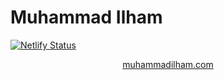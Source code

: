 # Muhammad Ilham
[![Netlify Status](https://api.netlify.com/api/v1/badges/529a65de-e934-498b-9cb2-ff15955ac282/deploy-status)](https://app.netlify.com/sites/muhammadilham/deploys)
<p align="center">
  <a href="https://muhammadilham.com">muhammadilham.com</a>
</p>
